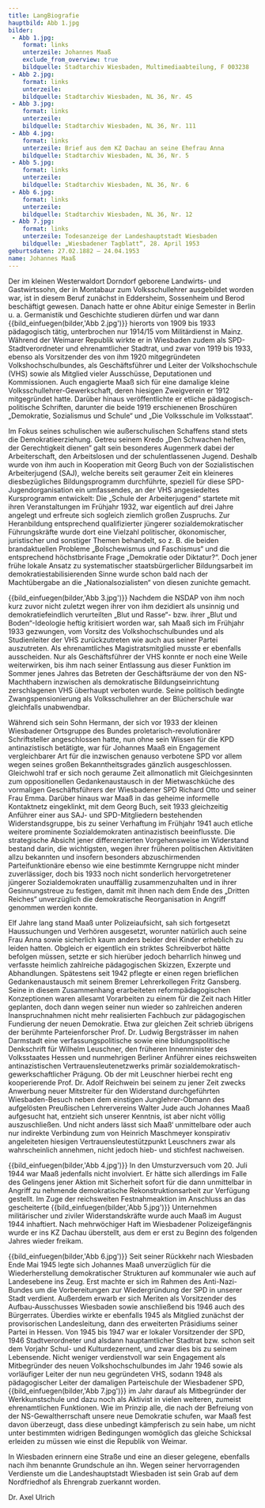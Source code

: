 ```yaml
---
title: LangBiografie
hauptbild: Abb 1.jpg
bilder:
 - Abb 1.jpg:
    format: links
    unterzeile: Johannes Maaß
    exclude_from_overview: true
    bildquelle: Stadtarchiv Wiesbaden, Multimediaabteilung, F 003238
 - Abb 2.jpg:
    format: links
    unterzeile:   
    bildquelle: Stadtarchiv Wiesbaden, NL 36, Nr. 45
 - Abb 3.jpg:
    format: links
    unterzeile:  
    bildquelle: Stadtarchiv Wiesbaden, NL 36, Nr. 111
 - Abb 4.jpg:
    format: links
    unterzeile: Brief aus dem KZ Dachau an seine Ehefrau Anna
    bildquelle: Stadtarchiv Wiesbaden, NL 36, Nr. 5
 - Abb 5.jpg:
    format: links
    unterzeile: 
    bildquelle: Stadtarchiv Wiesbaden, NL 36, Nr. 6
 - Abb 6.jpg:
    format: links
    unterzeile: 
    bildquelle: Stadtarchiv Wiesbaden, NL 36, Nr. 12
 - Abb 7.jpg:
    format: links
    unterzeile: Todesanzeige der Landeshauptstadt Wiesbaden
    bildquelle: „Wiesbadener Tagblatt“, 28. April 1953
geburtsdaten: 27.02.1882 – 24.04.1953
name: Johannes Maaß
---
```


Der im kleinen Westerwaldort Dorndorf geborene Landwirts- und
Gastwirtssohn, der in Montabaur zum Volksschullehrer ausgebildet worden
war, ist in diesem Beruf zunächst in Eddersheim, Sossenheim und Berod
beschäftigt gewesen. Danach hatte er ohne Abitur einige Semester in
Berlin u. a. Germanistik und Geschichte studieren dürfen und war dann
{{bild_einfuegen(bilder,'Abb 2.jpg')}} hierorts von 1909 bis 1933 pädagogisch tätig, unterbrochen nur 1914/15
vom Militärdienst in Mainz. Während der Weimarer Republik wirkte er in
Wiesbaden zudem als SPD-Stadtverordneter und ehrenamtlicher Stadtrat,
und zwar von 1919 bis 1933, ebenso als Vorsitzender des von ihm 1920
mitgegründeten Volkshochschulbundes, als Geschäftsführer und Leiter der
Volkshochschule (VHS) sowie als Mitglied vieler Ausschüsse, Deputationen
und Kommissionen. Auch engagierte Maaß sich für eine damalige kleine
Volksschullehrer-Gewerkschaft, deren hiesigen Zweigverein er 1912
mitgegründet hatte. Darüber hinaus veröffentlichte er etliche
pädagogisch-politische Schriften, darunter die beide 1919 erschienenen
Broschüren „Demokratie, Sozialismus und Schule“ und „Die Volksschule im
Volksstaat“.

Im Fokus seines schulischen wie außerschulischen Schaffens stand stets
die Demokratieerziehung. Getreu seinem Kredo „Den Schwachen helfen, der
Gerechtigkeit dienen“ galt sein besonderes Augenmerk dabei der
Arbeiterschaft, den Arbeitslosen und der schulentlassenen Jugend.
Deshalb wurde von ihm auch in Kooperation mit Georg Buch von der
Sozialistischen Arbeiterjugend (SAJ), welche bereits seit geraumer Zeit
ein kleineres diesbezügliches Bildungsprogramm durchführte, speziell für
diese SPD-Jugendorganisation ein umfassendes, an der VHS angesiedeltes
Kursprogramm entwickelt: Die „Schule der Arbeiterjugend“ startete mit
ihren Veranstaltungen im Frühjahr 1932, war eigentlich auf drei Jahre
angelegt und erfreute sich sogleich ziemlich großen Zuspruchs. Zur
Heranbildung entsprechend qualifizierter jüngerer sozialdemokratischer
Führungskräfte wurde dort eine Vielzahl politischer, ökonomischer,
juristischer und sonstiger Themen behandelt, so z. B. die beiden
brandaktuellen Probleme „Bolschewismus und Faschismus“ und die
entsprechend höchstbrisante Frage „Demokratie oder Diktatur?“. Doch
jener frühe lokale Ansatz zu systematischer staatsbürgerlicher
Bildungsarbeit im demokratiestabilisierenden Sinne wurde schon bald nach
der Machtübergabe an die „Nationalsozialisten“ von diesen zunichte
gemacht.

{{bild_einfuegen(bilder,'Abb 3.jpg')}} Nachdem die NSDAP von ihm noch kurz zuvor nicht zuletzt wegen ihrer von
ihm dezidiert als unsinnig und demokratiefeindlich verurteilten „Blut
und Rasse“- bzw. ihrer „Blut und Boden“-Ideologie heftig kritisiert
worden war, sah Maaß sich im Frühjahr 1933 gezwungen, vom Vorsitz des
Volkshochschulbundes und als Studienleiter der VHS zurückzutreten wie
auch aus seiner Partei auszutreten. Als ehrenamtliches
Magistratsmitglied musste er ebenfalls ausscheiden. Nur als
Geschäftsführer der VHS konnte er noch eine Weile weiterwirken, bis ihm
nach seiner Entlassung aus dieser Funktion im Sommer jenes Jahres das
Betreten der Geschäftsräume der von den NS-Machthabern inzwischen als
demokratische Bildungseinrichtung zerschlagenen VHS überhaupt verboten
wurde. Seine politisch bedingte Zwangspensionierung als Volksschullehrer
an der Blücherschule war gleichfalls unabwendbar.

Während sich sein Sohn Hermann, der sich vor 1933 der kleinen
Wiesbadener Ortsgruppe des Bundes proletarisch-revolutionärer
Schriftsteller angeschlossen hatte, nun ohne sein Wissen für die KPD
antinazistisch betätigte, war für Johannes Maaß ein Engagement
vergleichbarer Art für die inzwischen genauso verbotene SPD vor allem
wegen seines großen Bekanntheitsgrades gänzlich ausgeschlossen.
Gleichwohl traf er sich noch geraume Zeit allmonatlich mit
Gleichgesinnten zum oppositionellen Gedankenaustausch in der
Mietwaschküche des vormaligen Geschäftsführers der Wiesbadener SPD
Richard Otto und seiner Frau Emma. Darüber hinaus war Maaß in das
geheime informelle Kontaktnetz eingeklinkt, mit dem Georg Buch, seit
1933 gleichzeitig Anführer einer aus SAJ- und SPD-Mitgliedern
bestehenden Widerstandsgruppe, bis zu seiner Verhaftung im Frühjahr 1941
auch etliche weitere prominente Sozialdemokraten antinazistisch
beeinflusste. Die strategische Absicht jener differenzierten
Vorgehensweise im Widerstand bestand darin, die wichtigsten, wegen ihrer
früheren politischen Aktivitäten allzu bekannten und insofern besonders
abzuschirmenden Parteifunktionäre ebenso wie eine bestimmte Kerngruppe
nicht minder zuverlässiger, doch bis 1933 noch nicht sonderlich
hervorgetretener jüngerer Sozialdemokraten unauffällig zusammenzuhalten
und in ihrer Gesinnungstreue zu festigen, damit mit ihnen nach dem Ende
des „Dritten Reiches“ unverzüglich die demokratische Reorganisation in
Angriff genommen werden konnte.

Elf Jahre lang stand Maaß unter Polizeiaufsicht, sah sich fortgesetzt
Haussuchungen und Verhören ausgesetzt, worunter natürlich auch seine
Frau Anna sowie sicherlich kaum anders beider drei Kinder erheblich zu
leiden hatten. Obgleich er eigentlich ein striktes Schreibverbot hätte
befolgen müssen, setzte er sich hierüber jedoch beharrlich hinweg und
verfasste heimlich zahlreiche pädagogischen Skizzen, Exzerpte und
Abhandlungen. Spätestens seit 1942 pflegte er einen regen brieflichen
Gedankenaustausch mit seinem Bremer Lehrerkollegen Fritz Gansberg. Seine
in diesem Zusammenhang erarbeiteten reformpädagogischen Konzeptionen
waren allesamt Vorarbeiten zu einem für die Zeit nach Hitler geplanten,
doch dann wegen seiner nun wieder so zahlreichen anderen
Inanspruchnahmen nicht mehr realisierten Fachbuch zur pädagogischen
Fundierung der neuen Demokratie. Etwa zur gleichen Zeit schrieb übrigens
der berühmte Parteienforscher Prof. Dr. Ludwig Bergsträsser im nahen
Darmstadt eine verfassungspolitische sowie eine bildungspolitische
Denkschrift für Wilhelm Leuschner, den früheren Innenminister des
Volksstaates Hessen und nunmehrigen Berliner Anführer eines reichsweiten
antinazistischen Vertrauensleutenetzwerks primär
sozialdemokratisch-gewerkschaftlicher Prägung. Ob der mit Leuschner
hierbei recht eng kooperierende Prof. Dr. Adolf Reichwein bei seinem zu
jener Zeit zwecks Anwerbung neuer Mitstreiter für den Widerstand
durchgeführten Wiesbaden-Besuch neben dem einstigen Junglehrer-Obmann
des aufgelösten Preußischen Lehrervereins Walter Jude auch Johannes Maaß
aufgesucht hat, entzieht sich unserer Kenntnis, ist aber nicht völlig
auszuschließen. Und nicht anders lässt sich Maaß‘ unmittelbare oder auch
nur indirekte Verbindung zum von Heinrich Maschmeyer konspirativ
angeleiteten hiesigen Vertrauensleutestützpunkt Leuschners zwar als
wahrscheinlich annehmen, nicht jedoch hieb- und stichfest nachweisen.

{{bild_einfuegen(bilder,'Abb 4.jpg')}} In den Umsturzversuch vom 20. Juli 1944 war Maaß jedenfalls nicht
involviert. Er hätte sich allerdings im Falle des Gelingens jener Aktion
mit Sicherheit sofort für die dann unmittelbar in Angriff zu nehmende
demokratische Rekonstruktionsarbeit zur Verfügung gestellt. Im Zuge der
reichsweiten Festnahmeaktion im Anschluss an das gescheiterte
{{bild_einfuegen(bilder,'Abb 5.jpg')}} Unternehmen militärischer und ziviler Widerstandskräfte wurde auch Maaß
im August 1944 inhaftiert. Nach mehrwöchiger Haft im Wiesbadener
Polizeigefängnis wurde er ins KZ Dachau überstellt, aus dem er erst zu
Beginn des folgenden Jahres wieder freikam.

{{bild_einfuegen(bilder,'Abb 6.jpg')}} Seit seiner Rückkehr nach Wiesbaden Ende Mai 1945 legte sich Johannes
Maaß unverzüglich für die Wiederherstellung demokratischer Strukturen
auf kommunaler wie auch auf Landesebene ins Zeug. Erst machte er sich im
Rahmen des Anti-Nazi-Bundes um die Vorbereitungen zur Wiedergründung der
SPD in unserer Stadt verdient. Außerdem erwarb er sich Meriten als
Vorsitzender des Aufbau-Ausschusses Wiesbaden sowie anschließend bis
1946 auch des Bürgerrates. Überdies wirkte er ebenfalls 1945 als
Mitglied zunächst der provisorischen Landesleitung, dann des erweiterten
Präsidiums seiner Partei in Hessen. Von 1945 bis 1947 war er lokaler
Vorsitzender der SPD, 1946 Stadtverordneter und alsdann hauptamtlicher
Stadtrat bzw. schon seit dem Vorjahr Schul- und Kulturdezernent, und
zwar dies bis zu seinem Lebensende. Nicht weniger verdienstvoll war sein
Engagement als Mitbegründer des neuen Volkshochschulbundes im Jahr 1946
sowie als vorläufiger Leiter der nun neu gegründeten VHS, sodann 1948
als pädagogischer Leiter der damaligen Parteischule der Wiesbadener SPD,
{{bild_einfuegen(bilder,'Abb 7.jpg')}} im Jahr darauf als Mitbegründer der Werkkunstschule und dazu noch als
Aktivist in vielen weiteren, zumeist ehrenamtlichen Funktionen. Wie im
Prinzip alle, die nach der Befreiung von der NS-Gewaltherrschaft unsere
neue Demokratie schufen, war Maaß fest davon überzeugt, dass diese
unbedingt kämpferisch zu sein habe, um nicht unter bestimmten widrigen
Bedingungen womöglich das gleiche Schicksal erleiden zu müssen wie einst
die Republik von Weimar.

In Wiesbaden erinnern eine Straße und eine an dieser gelegene, ebenfalls
nach ihm benannte Grundschule an ihn. Wegen seiner hervorragenden
Verdienste um die Landeshauptstadt Wiesbaden ist sein Grab auf dem
Nordfriedhof als Ehrengrab zuerkannt worden.

Dr. Axel Ulrich
